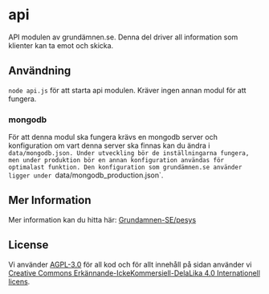 # api
API modulen av grundämnen.se. Denna del driver all information som klienter kan ta emot och skicka.

## Användning
`node api.js` för att starta api modulen. Kräver ingen annan modul för att fungera.

### mongodb
För att denna modul ska fungera krävs en mongodb server och konfiguration om vart denna server ska finnas kan du ändra i `data/mongodb.json. Under utveckling bör de inställningarna fungera, men under produktion bör en annan konfiguration användas för optimalast funktion. Den konfiguration som grundämnen.se använder ligger under `data/mongodb_production.json`.

## Mer Information
Mer information kan du hitta här: [Grundamnen-SE/pesys](https://github.com/Grundamnen-SE/pesys)

## License
Vi använder [AGPL-3.0](https://github.com/Grundamnen-SE/api/blob/master/LICENSE) för all kod och för allt innehåll på sidan använder vi [Creative Commons Erkännande-IckeKommersiell-DelaLika 4.0 Internationell licens](http://creativecommons.org/licenses/by-nc-sa/4.0/).
